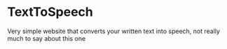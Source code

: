 # TextToSpeech
Very simple website that converts your written text into speech, not really much to say about this one

